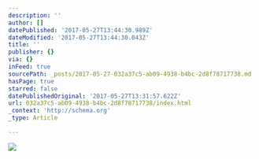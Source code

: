 ```yaml
---
description: ''
author: []
datePublished: '2017-05-27T13:44:30.989Z'
dateModified: '2017-05-27T13:44:30.043Z'
title: ''
publisher: {}
via: {}
inFeed: true
sourcePath: _posts/2017-05-27-032a37c5-ab09-4938-b4bc-2d8f78717738.md
hasPage: true
starred: false
datePublishedOriginal: '2017-05-27T13:31:57.622Z'
url: 032a37c5-ab09-4938-b4bc-2d8f78717738/index.html
_context: 'http://schema.org'
_type: Article

---
```

![](https://the-grid-user-content.s3-us-west-2.amazonaws.com/26e2615c-d547-4227-8ccb-db49f51d311c.jpg)
